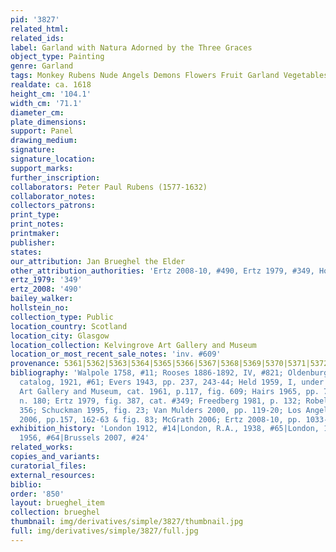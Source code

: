 ```yaml
---
pid: '3827'
related_html: 
related_ids: 
label: Garland with Natura Adorned by the Three Graces
object_type: Painting
genre: Garland
tags: Monkey Rubens Nude Angels Demons Flowers Fruit Garland Vegetables
realdate: ca. 1618
height_cm: '104.1'
width_cm: '71.1'
diameter_cm: 
plate_dimensions: 
support: Panel
drawing_medium: 
signature: 
signature_location: 
support_marks: 
further_inscription: 
collaborators: Peter Paul Rubens (1577-1632)
collaborator_notes: 
collectors_patrons: 
print_type: 
print_notes: 
printmaker: 
publisher: 
states: 
our_attribution: Jan Brueghel the Elder
other_attribution_authorities: 'Ertz 2008-10, #490, Ertz 1979, #349, Honig database'
ertz_1979: '349'
ertz_2008: '490'
bailey_walker: 
hollstein_no: 
collection_type: Public
location_country: Scotland
location_city: Glasgow
location_collection: Kelvingrove Art Gallery and Museum
location_or_most_recent_sale_notes: 'inv. #609'
provenance: 5361|5362|5363|5364|5365|5366|5367|5368|5369|5370|5371|5372|5373|5374
bibliography: 'Walpole 1758, #11; Rooses 1886-1892, IV, #821; Oldenburg in Rubens
  catalog, 1921, #61; Evers 1943, pp. 237, 243-44; Held 1959, I, under #75; Glasgow
  Art Gallery and Museum, cat. 1961, p.117, fig. 609; Hairs 1965, pp. 73, 301, 359,
  n. 180; Ertz 1979, fig. 387, cat. #349; Freedberg 1981, p. 132; Robels 1989, p.
  356; Schuckman 1995, fig. 23; Van Mulders 2000, pp. 119-20; Los Angeles/The Hague
  2006, pp.157, 162-63 & fig. 83; McGrath 2006; Ertz 2008-10, pp. 1033-35, cat. #490'
exhibition_history: 'London 1912, #14|London, R.A., 1938, #65|London, 1953/54, #194|Bruges
  1956, #64|Brussels 2007, #24'
related_works: 
copies_and_variants: 
curatorial_files: 
external_resources: 
biblio: 
order: '850'
layout: brueghel_item
collection: brueghel
thumbnail: img/derivatives/simple/3827/thumbnail.jpg
full: img/derivatives/simple/3827/full.jpg
---
```

